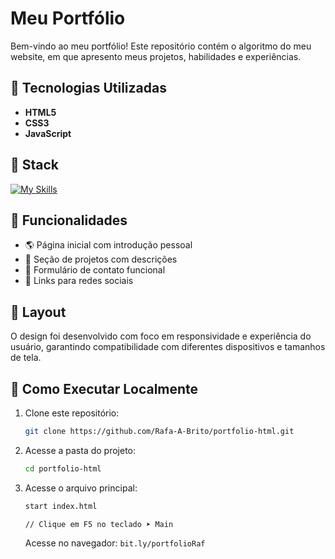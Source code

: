 # Meu Portfólio

Bem-vindo ao meu portfólio! Este repositório contém o algoritmo do meu website, em que apresento meus projetos, habilidades e experiências.

## 🚀 Tecnologias Utilizadas

- **HTML5**
- **CSS3**
- **JavaScript**

## 🤖 Stack

[![My Skills](https://skillicons.dev/icons?i=html,css,js&theme=light)](https://skillicons.dev)

## 📌 Funcionalidades

- 🌎 Página inicial com introdução pessoal
- 💼 Seção de projetos com descrições
- 📩 Formulário de contato funcional
- 🔗 Links para redes sociais

## 🎨 Layout

O design foi desenvolvido com foco em responsividade e experiência do usuário, garantindo compatibilidade com diferentes dispositivos e tamanhos de tela.

## 🔧 Como Executar Localmente

1. Clone este repositório:
   ```sh
   git clone https://github.com/Rafa-A-Brito/portfolio-html.git
   ```
2. Acesse a pasta do projeto:
   ```sh
   cd portfolio-html
   ```
3. Acesse o arquivo principal:

   ```sh
   start index.html
   ```

   `// Clique em F5 no teclado ➤ Main`

   Acesse no navegador: `bit.ly/portfolioRaf`
